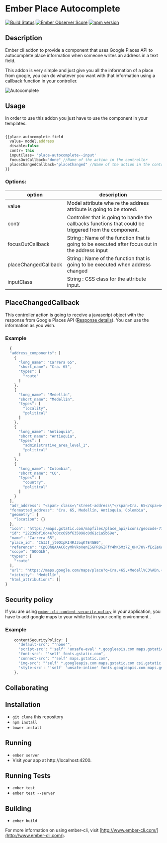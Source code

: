 # Ember Place Autocomplete

[![Build Status](https://travis-ci.org/dmuneras/ember-place-autocomplete.svg?branch=master)](https://travis-ci.org/dmuneras/ember-place-autocomplete) [![Ember Observer Score](http://emberobserver.com/badges/ember-place-autocomplete.svg)](http://emberobserver.com/addons/ember-place-autocomplete) [![npm version](https://badge.fury.io/js/ember-place-autocomplete.svg)](https://badge.fury.io/js/ember-place-autocomplete)

## Description

Ember cli addon to provide a component that uses Google Places API to autocomplete place information when someone writes an address
in a text field.

This addon is very simple and just give you all the information of a place from google, you can do whatever you want with that information
using a callback function in your controller.

![Autocomplete](http://i.imgur.com/rFL5OgO.gif)

## Usage

In order to use this addon you just have to use the component in your templates.

```js

{{place-autocomplete-field
  value= model.address
  disable=false
  contr= this
  inputClass= 'place-autocomplete--input'
  focusOutCallback="done" //Name of the action in the controller
  placeChangedCallback="placeChanged" //Name of the action in the controller
}}

```

### Options:

**option**             | **description**
---                    | ---                 |
value                  | Model attribute whe re the address attribute is going to be stored.
contr                  | Controller that is going to handle the callbacks functions that could be triggered from the component.
focusOutCallback       | String : Name of the function that is going to be executed after focus out in the address input
placeChangedCallback   | String : Name of the function that is going to be executed when address changed
inputClass             | String : CSS class for the attribute input.


## PlaceChangedCallback

This controller action is going to receive a javascript object with the response from Google Places API ([Response details](https://developers.google.com/places/web-service/details)). You can use the information as you wish.


### Example

```js
  {
  "address_components": [
    {
      "long_name": "Carrera 65",
      "short_name": "Cra. 65",
      "types": [
        "route"
      ]
    },
    {
      "long_name": "Medellín",
      "short_name": "Medellín",
      "types": [
        "locality",
        "political"
      ]
    },
    {
      "long_name": "Antioquia",
      "short_name": "Antioquia",
      "types": [
        "administrative_area_level_1",
        "political"
      ]
    },
    {
      "long_name": "Colombia",
      "short_name": "CO",
      "types": [
        "country",
        "political"
      ]
    }
  ],
  "adr_address": "<span> class=\"street-address\"</span>Cra. 65</spa>n</span>, <span> class=\"locality\"</span>Medellín</spa>n</span>, <span> class=\"region\"</span>Antioquia</spa>n</span>, <span> class=\"country-name\"</span>Colombia</spa>n</span>",
  "formatted_address": "Cra. 65, Medellín, Antioquia, Colombia",
  "geometry": {
    "location": {}
  },
  "icon": "https://maps.gstatic.com/mapfiles/place_api/icons/geocode-71.png",
  "id": "22239bf10d4e7c0cc69bf635098c0d61c1a5b69e",
  "name": "Carrera 65",
  "place_id": "ChIJf_jt0QIpRI4RJ3oqKTE4GB0",
  "reference": "CpQBhQAAAC6cyMkVkoXenESGPRBGIFfY4hK6Mz7Z_OHK78V-fEcZeKwvB6Hh4vTh42NpH_8CuFBDNxx6-GObDN0VYsF9wEy3Sqn85-r15w2pG6VUZb8L4xUBTQiFE5_7hpOO7SbQhuQ_DJQj0OsA5HzmdCCsn4P9JFn_UEy05haFsF4wIDQIZrIt7PYdvVvZpuuohJBhxxIQHFOm6bZXMG6aCTQeRTsBThoUAUWEkPRslBO2jYpJBLsvTNC9QXU",
  "scope": "GOOGLE",
  "types": [
    "route"
  ],
  "url": "https://maps.google.com/maps/place?q=Cra.+65,+Medell%C3%ADn,+Antioquia,+Colombia&&ftid=0x8e442902d1edf87f:0x1d183831292a7a27",
  "vicinity": "Medellín",
  "html_attributions": []
}

```

## Security policy

If you are using [`ember-cli-content-security-policy`](https://github.com/rwjblue/ember-cli-content-security-policy) in your application, you have to add google maps to your white list in your config environment .

### Example

```js
    contentSecurityPolicy: {
      'default-src': "'none'",
      'script-src': "'self' 'unsafe-eval' *.googleapis.com maps.gstatic.com",
      'font-src': "'self' fonts.gstatic.com",
      'connect-src': "'self' maps.gstatic.com",
      'img-src': "'self' *.googleapis.com maps.gstatic.com csi.gstatic.com data:",
      'style-src': "'self' 'unsafe-inline' fonts.googleapis.com maps.gstatic.com assets-cdn.github.com"
    },

```
## Collaborating


## Installation

* `git clone` this repository
* `npm install`
* `bower install`

## Running

* `ember server`
* Visit your app at http://localhost:4200.

## Running Tests

* `ember test`
* `ember test --server`

## Building

* `ember build`

For more information on using ember-cli, visit [http://www.ember-cli.com/](http://www.ember-cli.com/).
